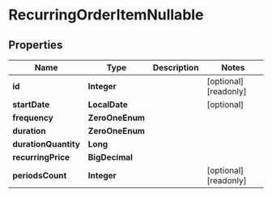 

# RecurringOrderItemNullable


## Properties

| Name | Type | Description | Notes |
|------------ | ------------- | ------------- | -------------|
|**id** | **Integer** |  |  [optional] [readonly] |
|**startDate** | **LocalDate** |  |  [optional] |
|**frequency** | **ZeroOneEnum** |  |  |
|**duration** | **ZeroOneEnum** |  |  |
|**durationQuantity** | **Long** |  |  |
|**recurringPrice** | **BigDecimal** |  |  |
|**periodsCount** | **Integer** |  |  [optional] [readonly] |



